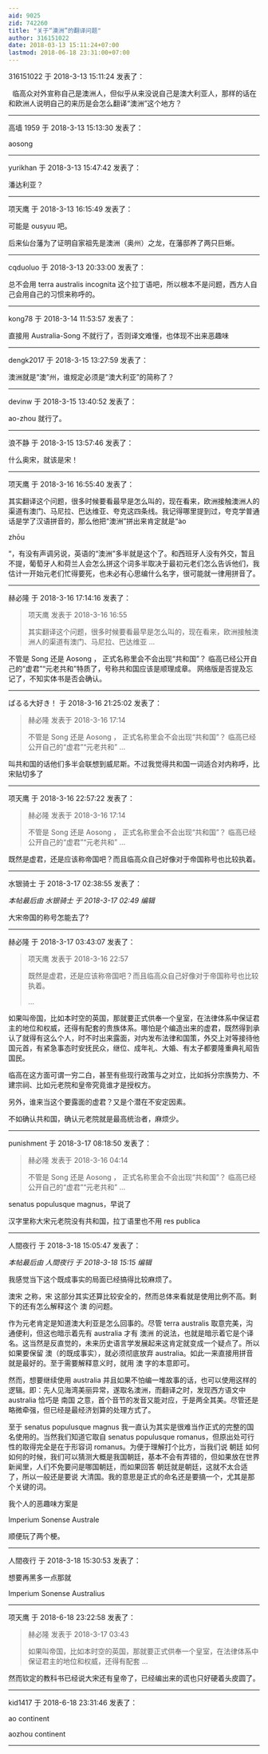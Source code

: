 ```yaml
---
aid: 9025
zid: 742260
title: "关于“澳洲”的翻译问题"
author: 316151022
date: 2018-03-13 15:11:24+07:00
lastmod: 2018-06-18 23:31:00+07:00
---
```


316151022 于 2018-3-13 15:11:24 发表了：

&nbsp;&nbsp;临高众对外宣称自己是澳洲人，但似乎从来没说自己是澳大利亚人，那样的话在和欧洲人说明自己的来历是会怎么翻译“澳洲”这个地方？

---

高墙 1959 于 2018-3-13 15:13:30 发表了：

aosong

---

yurikhan 于 2018-3-13 15:47:42 发表了：

潘达利亚？

---

项天鹰 于 2018-3-13 16:15:49 发表了：

可能是 ousyuu 吧。

后来仙台藩为了证明自家祖先是澳洲（奥州）之龙，在藩邸养了两只巨蜥。

---

cqduoluo 于 2018-3-13 20:33:00 发表了：

总不会用 terra australis incognita 这个拉丁语吧，所以根本不是问题，西方人自己会用自己的习惯来称呼的。

---

kong78 于 2018-3-14 11:53:57 发表了：

直接用 Australia-Song 不就行了，否则译文难懂，也体现不出来恶趣味

---

dengk2017 于 2018-3-15 13:27:59 发表了：

澳洲就是“澳”州，谁规定必须是“澳大利亚”的简称了？

---

devinw 于 2018-3-15 13:40:52 发表了：

ao-zhou 就行了。

---

浪不静 于 2018-3-15 13:57:46 发表了：

什么奥宋，就该是宋！

---

项天鹰 于 2018-3-16 16:55:40 发表了：

其实翻译这个问题，很多时候要看最早是怎么叫的，现在看来，欧洲接触澳洲人的渠道有澳门、马尼拉、巴达维亚、夸克这四条线。我记得哪里提到过，夸克学普通话是学了汉语拼音的，那么他把“澳洲”拼出来肯定就是“ào

zhōu

“，有没有声调另说，英语的“澳洲”多半就是这个了。和西班牙人没有外交，暂且不提，葡萄牙人和荷兰人会怎么拼这个词多半取决于最初元老们怎么告诉他们，我估计一开始元老们忙得要死，也未必有心思编什么名字，很可能就一律用拼音了。

---

赫必隆 于 2018-3-16 17:14:16 发表了：

> 项天鹰 发表于 2018-3-16 16:55
>
> 其实翻译这个问题，很多时候要看最早是怎么叫的，现在看来，欧洲接触澳洲人的渠道有澳门、马尼拉、巴达维亚 ...

不管是 Song 还是 Aosong ， 正式名称里会不会出现“共和国”？ 临高已经公开自己的“虚君”“元老共和”特质了，号称共和国应该是顺理成章。 网络版是否提及忘记了，不知实体书是否会确认。

---

ぱるる大好き！ 于 2018-3-16 21:25:02 发表了：

> 赫必隆 发表于 2018-3-16 17:14
>
> 不管是 Song 还是 Aosong ， 正式名称里会不会出现“共和国”？ 临高已经公开自己的“虚君”“元老共和” ...

叫共和国的话他们多半会联想到威尼斯。不过我觉得共和国一词适合对内称呼，比宋贴切多了

---

项天鹰 于 2018-3-16 22:57:22 发表了：

> 赫必隆 发表于 2018-3-16 17:14
>
> 不管是 Song 还是 Aosong ， 正式名称里会不会出现“共和国”？ 临高已经公开自己的“虚君”“元老共和” ...

既然是虚君，还是应该称帝国吧？而且临高众自己好像对于帝国称号也比较执着。

---

水银骑士 于 2018-3-17 02:38:55 发表了：

_本帖最后由 水银骑士 于 2018-3-17 02:49 编辑_

大宋帝国的称号怎能去了?

---

赫必隆 于 2018-3-17 03:43:07 发表了：

> 项天鹰 发表于 2018-3-16 22:57
>
> 既然是虚君，还是应该称帝国吧？而且临高众自己好像对于帝国称号也比较执着。
>
> ...

如果叫帝国，比如本时空的英国，那就要正式供奉一个皇室，在法律体系中保证君主的地位和权威，还得有配套的贵族体系。哪怕是个编造出来的虚君，既然得到承认了就得有这么个人，时不时出来露面，对内发布法律和国策，外交上对等接待他国元首，有紧急事态时安抚民众，继位、成年礼、大婚、有太子都要隆重典礼昭告国民。

临高在这方面可谓一穷二白，甚至有些现行政策与之对立，比如拆分宗族势力、不建宗祠、比如元老院和皇帝究竟谁才是授权方。

另外，谁来当这个要露面的虚君？又是个潜在不安定因素。

不如确认共和国，确认元老院就是最高统治者，麻烦少。

---

punishment 于 2018-3-17 08:18:50 发表了：

> 赫必隆 发表于 2018-3-16 04:14
>
> 不管是 Song 还是 Aosong ， 正式名称里会不会出现“共和国”？ 临高已经公开自己的“虚君”“元老共和” ...

senatus populusque magnus，早说了

汉字里称大宋元老院没有共和国，拉丁语里也不用 res publica

---

人間夜行 于 2018-3-18 15:05:47 发表了：

_本帖最后由 人間夜行 于 2018-3-18 15:15 编辑_

我感觉当下这个既成事实的局面已经搞得比较麻烦了。

澳宋 之称，宋 这部分其实还算比较安全的，然而总体来看就是使用比例不高。剩下的还有怎么解释这个 澳 的问题。

作为元老肯定是知道澳大利亚是怎么回事的。尽管 terra australis 取意完美，沟通便利，但这也暗示着先有 australia 才有 澳洲 的说法，也就是暗示着它是个译名。这当然是反直觉的，未来历史语言学发展起来这肯定就变成一个疑点了。所以如果要保留 澳（的既成事实），就必须彻底放弃 australia。如此一来直接用拼音就是最好的。至于需要解释意义时，就用 澳 字的本意即可。

然而，想要继续使用 australia 并且如果不怕编一堆故事的话，也可以使用这样的逻辑。即：先人见海湾美丽异常，遂取名澳洲，而翻译之时，发现西方语文中 australia 恰巧是 南国 之意，首个音节的发音又能对应，于是两全其美。尽管还是略微牵强，但已经是最经济划算的处理方式了。

至于 senatus populusque magnus 我一直认为其实是很难当作正式的完整的国名使用的。当然我们知道它取自 senatus populusque romanus，但原出处可行性的取得完全是在于形容词 romanus。为便于理解打个比方，当我们说 朝廷 如何如何的时候，我们可以猜测大概是我国朝廷，基本不会有弄错的，但如果放在世界新闻里，人们不免要问是哪国朝廷，而如果回答 朝廷就是朝廷，这就不太合适了，所以一般还是要说 大清国。我的意思是正式的命名还是要搞一个，尤其是那个关键的词。

我个人的恶趣味方案是

Imperium Sonense Australe

顺便玩了两个梗。

---

人間夜行 于 2018-3-18 15:30:53 发表了：

想要再黑多一点那就

Imperium Sonense Australius

---

项天鹰 于 2018-6-18 23:22:58 发表了：

> 赫必隆 发表于 2018-3-17 03:43
>
> 如果叫帝国，比如本时空的英国，那就要正式供奉一个皇室，在法律体系中保证君主的地位和权威，还得有配套 ...

然而钦定的教科书已经说大宋还有皇帝了，已经编出来的谎也只好硬着头皮圆了。

---

kid1417 于 2018-6-18 23:31:46 发表了：

ao continent

aozhou continent

---
